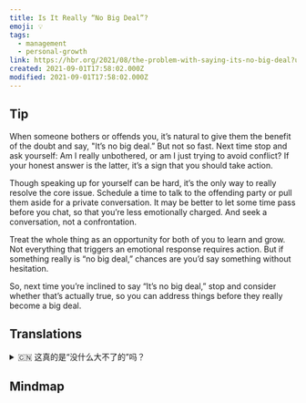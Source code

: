 ```yaml
---
title: Is It Really “No Big Deal”?
emoji: 💡
tags:
  - management
  - personal-growth
link: https://hbr.org/2021/08/the-problem-with-saying-its-no-big-deal?utm_medium=email&utm_source=newsletter_daily&utm_campaign=mtod_notactsubs
created: 2021-09-01T17:58:02.000Z
modified: 2021-09-01T17:58:02.000Z
---
```


## Tip

When someone bothers or offends you, it’s natural to give them the benefit of the doubt and say, "It’s no big deal.” But not so fast. Next time stop and ask yourself: Am I really unbothered, or am I just trying to avoid conflict? If your honest answer is the latter, it’s a sign that you should take action.

Though speaking up for yourself can be hard, it’s the only way to really resolve the core issue. Schedule a time to talk to the offending party or pull them aside for a private conversation. It may be better to let some time pass before you chat, so that you’re less emotionally charged. And seek a conversation, not a confrontation.

Treat the whole thing as an opportunity for both of you to learn and grow. Not everything that triggers an emotional response requires action. But if something really is “no big deal,” chances are you’d say something without hesitation.

So, next time you’re inclined to say “It’s no big deal,” stop and consider whether that’s actually true, so you can address things before they really become a big deal.

## Translations

<details>
   <summary>🇨🇳 这真的是“没什么大不了的”吗？ </summary>

当有人打扰或冒犯你的时候，很自然的就会对他们说：“没什么大不了的。” 但别那么快。 下一次，停下来问问自己：我真的没有被打扰，还是我只是在试图避免冲突?如果你诚实的回答是后者，这是一个信号，你应该采取行动。

尽管为自己说话可能很难，但这是真正解决核心问题的唯一方法。安排一个时间和冒犯的一方谈话，或者把他们拉到一边进行私人谈话。在你们聊天之前，最好等一段时间，这样你就不会那么情绪化了。寻求对话，而不是对抗。

把这整件事当作你们两个学习和成长的机会。 并非触发情绪反应的所有事情都需要行动。 但是如果某事真的“没什么大不了的”，你可能会毫不犹豫地说出某事。

所以，下一次当你想说“没什么大不了的”时，停下来想一想这是否是真的，这样你就可以在事情变成大事之前解决它们。

</details>

## Mindmap

![]()
